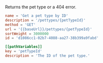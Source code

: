 Returns the pet type or a 404 error.

```toml
name = 'Get a pet type by ID'
description = '/pettypes/{petTypeId}'
method = 'GET'
url = '{{baseUrl}}/pettypes/{petTypeId}'
sortWeight = 3000000
id = 'd1086cc1-02b7-4088-aa27-38b399a9fabd'

[[pathVariables]]
key = 'petTypeId'
description = 'The ID of the pet type.'
```
